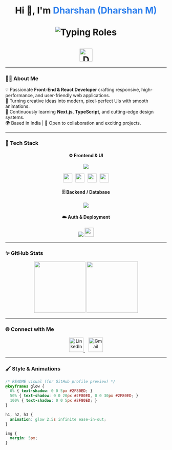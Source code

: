 <!-- Dharshan (Dharshan M) - Modern GitHub Profile README -->

<h1 align="center">
  <!-- Static Name -->
  Hi 👋, I'm <span style="color:#2F80ED;">Dharshan (Dharshan M)</span>
  <br/><br/>
  <!-- Role typing animation -->
  <img src="https://readme-typing-svg.herokuapp.com?font=Inter&weight=500&size=24&duration=2500&pause=700&color=2F80ED&center=true&vCenter=true&width=600&lines=Web+Developer;Front-End+Developer;React+Developer" alt="Typing Roles" />
  <br/><br/>
  <!-- Dark mode moon icon -->
  <img src="https://cdn-icons-png.flaticon.com/512/6714/6714978.png" width="40px" alt="Dark Mode Icon" title="Dark Mode Ready 🌙" />
</h1>

---

### 👨‍💻 About Me  
💡 Passionate **Front-End & React Developer** crafting responsive, high-performance, and user-friendly web applications.  
🚀 Turning creative ideas into modern, pixel-perfect UIs with smooth animations.  
🧠 Continuously learning **Next.js**, **TypeScript**, and cutting-edge design systems.  
🌍 Based in India | 💬 Open to collaboration and exciting projects.

---

### 🧰 Tech Stack  

<div align="center">

#### ⚙️ **Frontend & UI**
<p align="center">
  <img src="https://skillicons.dev/icons?i=html,css,js,ts,react,nextjs,redux,tailwind" />
</p>

<!-- Shadcn UI + React Hook Form + Zod + React Icons -->
<p align="center" style="display:flex;gap:10px;justify-content:center;flex-wrap:wrap;">
  <img src="https://img.shields.io/badge/ShadCN_UI-%23000000.svg?style=for-the-badge&logo=vercel&logoColor=white" height="28"/> 
  <img src="https://img.shields.io/badge/React_Hook_Form-%23EC5990.svg?style=for-the-badge&logo=reacthookform&logoColor=white" height="28"/>
  <img src="https://img.shields.io/badge/Zod-%231E88E5.svg?style=for-the-badge&logo=zod&logoColor=white" height="28"/>
  <img src="https://img.shields.io/badge/React_Icons-%23000000.svg?style=for-the-badge&logo=react&logoColor=white" height="28"/>
</p>

#### 🗄️ **Backend / Database**
<p align="center">
  <img src="https://skillicons.dev/icons?i=prisma,mysql" />
</p>

#### ☁️ **Auth & Deployment**
<p align="center">
  <img src="https://skillicons.dev/icons?i=netlify,vercel" />  
  <img src="https://img.shields.io/badge/Better%20Auth-%23000000.svg?style=for-the-badge&logo=auth0&logoColor=white" height="28"/>
</p>

</div>

---

### ✨ GitHub Stats  

<div align="center">
  <img src="https://github-readme-stats.vercel.app/api?username=dharshan47&show_icons=true&theme=tokyonight" height="160"/>
  <img src="https://github-readme-streak-stats.herokuapp.com/?user=dharshan47&theme=tokyonight" height="160"/>
</div>

---

### 🌐 Connect with Me  

<div align="center">
  <a href="https://linkedin.com/in/dharshan47" target="_blank">
    <img src="https://skillicons.dev/icons?i=linkedin" width="45px" alt="LinkedIn" />
  </a>
  &nbsp;&nbsp;
  <a href="mailto:dharshan0747@gmail.com" target="_blank">
    <img src="https://cdn-icons-png.flaticon.com/512/732/732200.png" width="45px" alt="Gmail" />
  </a>
</div>

---

### 🖌️ Style & Animations  

```css
/* README visual (for GitHub profile preview) */
@keyframes glow {
  0% { text-shadow: 0 0 5px #2F80ED; }
  50% { text-shadow: 0 0 20px #2F80ED, 0 0 30px #2F80ED; }
  100% { text-shadow: 0 0 5px #2F80ED; }
}

h1, h2, h3 {
  animation: glow 2.5s infinite ease-in-out;
}

img {
  margin: 5px;
}
